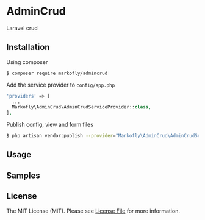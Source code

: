 # AdminCrud
Laravel crud

## Installation

Using composer

```bash
$ composer require markofly/admincrud
```

Add the service provider to `config/app.php`

```php
'providers' => [
  ...
  Markofly\AdminCrud\AdminCrudServiceProvider::class,
],
```

Publish config, view and form files

```bash
$ php artisan vendor:publish --provider="Markofly\AdminCrud\AdminCrudServiceProvider"
```

## Usage

## Samples

## License

The MIT License (MIT). Please see [License File](LICENSE) for more information.
